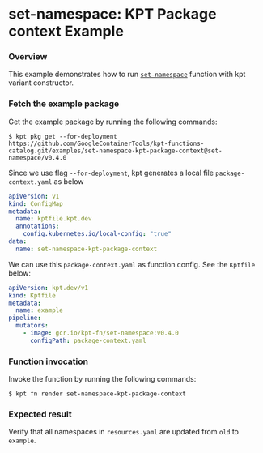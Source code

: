# set-namespace: KPT Package context Example

### Overview

This example demonstrates how to run [`set-namespace`] function with kpt variant constructor.

### Fetch the example package

Get the example package by running the following commands:

```shell
$ kpt pkg get --for-deployment https://github.com/GoogleContainerTools/kpt-functions-catalog.git/examples/set-namespace-kpt-package-context@set-namespace/v0.4.0
```

Since we use flag `--for-deployment`, kpt generates a local file `package-context.yaml` as below
```yaml
apiVersion: v1
kind: ConfigMap
metadata:
  name: kptfile.kpt.dev
  annotations:
    config.kubernetes.io/local-config: "true"
data:
  name: set-namespace-kpt-package-context
```

We can use this `package-context.yaml` as function config. See the `Kptfile` below:
```yaml
apiVersion: kpt.dev/v1
kind: Kptfile
metadata:
  name: example
pipeline:
  mutators:
    - image: gcr.io/kpt-fn/set-namespace:v0.4.0
      configPath: package-context.yaml
```

### Function invocation

Invoke the function by running the following commands:

```shell
$ kpt fn render set-namespace-kpt-package-context
```

### Expected result

Verify that all namespaces in `resources.yaml` are updated from `old` to `example`.

[`set-namespace`]: https://catalog.kpt.dev/set-namespace/v0.4/

